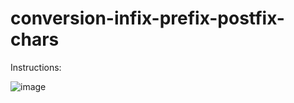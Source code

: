 # conversion-infix-prefix-postfix-chars

Instructions:

![image](https://user-images.githubusercontent.com/69174836/151372559-9922ea9f-e442-477a-8c85-46ee48a5d15c.png)
